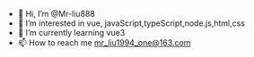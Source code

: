- 👋 Hi, I’m @Mr-liu888
- 👀 I’m interested in vue, javaScript,typeScript,node.js,html,css
- 🌱 I’m currently learning vue3
- 📫 How to reach me mr_liu1994_one@163.com

<!---
Mr-liu888/Mr-liu888 is a ✨ special ✨ repository because its `README.md` (this file) appears on your GitHub profile.
You can click the Preview link to take a look at your changes.
--->
